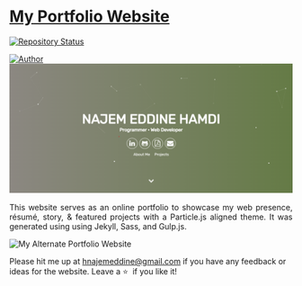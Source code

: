 # <a href="https://najemeddinehamdi.github.io/najemeddine.github.io/" target="_blank">My Portfolio Website</a>

[![Repository Status](https://img.shields.io/badge/Repository%20Status-Maintained-dark%20green.svg)](https://github.com/najemeddinehamdi/Portfolio.git)
<!-- [![Website Status](https://img.shields.io/badge/Website%20Status-Online-green)](https://people.umass.edu/avsingh) -->
[![Author](https://img.shields.io/badge/Najem%20Eddine%20Hamdi-black?style=flat&label=Author
)](https://www.linkedin.com/in/najem-eddine-hamdi/)
![Latest Release](./assets/najem.png)

 <p align="justify">This website serves as an online portfolio to showcase my web presence, résumé, story, & featured projects with a Particle.js aligned theme. It was generated using using Jekyll, Sass, and Gulp.js.</p>

![My Alternate Portfolio Website]()

Please hit me up at hnajemeddine@gmail.com if you have any feedback or ideas for the website. Leave a :star: &nbsp;if you like it!
